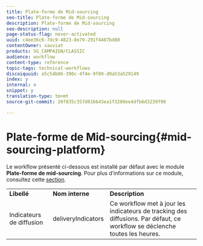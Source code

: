 ```yaml
---
title: Plate-forme de Mid-sourcing
seo-title: Plate-forme de Mid-sourcing
description: Plate-forme de Mid-sourcing
seo-description: null
page-status-flag: never-activated
uuid: c4ee36c6-7dc9-4823-8e79-291f4487bd80
contentOwner: sauviat
products: SG_CAMPAIGN/CLASSIC
audience: workflow
content-type: reference
topic-tags: technical-workflows
discoiquuid: a5c54b06-390c-4f4e-9f09-d9a53a529149
index: y
internal: n
snippet: y
translation-type: tm+mt
source-git-commit: 20f835c357d016643ea1f3209ee4dfb6d3239f90

---
```



# Plate-forme de Mid-sourcing{#mid-sourcing-platform}

Le workflow présenté ci-dessous est installé par défaut avec le module **Plate-forme de mid-sourcing**. Pour plus d’informations sur ce module, consultez cette [section](../../installation/using/mid-sourcing-deployment.md).

<table> 
 <tbody> 
  <tr> 
   <td> <strong>Libellé</strong><br /> </td> 
   <td> <strong>Nom interne</strong><br /> </td> 
   <td> <strong>Description</strong><br /> </td> 
  </tr> 
  <tr> 
   <td> <span class="uicontrol">Indicateurs de diffusion</span> <br /> </td> 
   <td> <span class="uicontrol">deliveryIndicators</span> <br /> </td> 
   <td> Ce workflow met à jour les indicateurs de tracking des diffusions. Par défaut, ce workflow se déclenche toutes les heures.<br /> </td> 
  </tr> 
 </tbody> 
</table>

